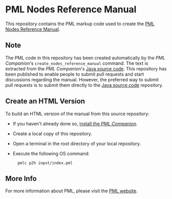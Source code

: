 # PML Nodes Reference Manual

This repository contains the PML markup code used to create the [PML Nodes Reference Manual].


## Note

The PML code in this repository has been created automatically by the _PML Companion_'s `create_nodes_reference_manual` command.
The text is extracted from the _PML Companion_'s [Java source code].
This repository has been published to enable people to submit pull requests and start discussions regarding the manual.
However, the preferred way to submit pull requests is to submit them directly to the [Java source code] repository.


## Create an HTML Version

To build an HTML version of the manual from this source repository:

- If you haven't already done so, [install the _PML Companion_].
- Create a local copy of this repository.
- Open a terminal in the root directory of your local repository.
- Execute the following OS command:

        pmlc p2h input/index.pml


## More Info

For more information about PML, please visit the [PML website].

<!-----------------------------------------------------------------------------
                               REFERENCE LINKS
------------------------------------------------------------------------------>

[install the _PML Companion_]: https://www.pml-lang.dev/downloads/install.html "Go to the PML Companion download page"
[PML Nodes Reference Manual]: https://www.pml-lang.dev/docs/reference_manual/index.html
[Java source code]: https://github.com/pml-lang/pml-companion "Visit the PML Companion source repository on GitHub"
[PML website]: https://www.pml-lang.dev "Visit the PML website"

<!-- EOF -->

